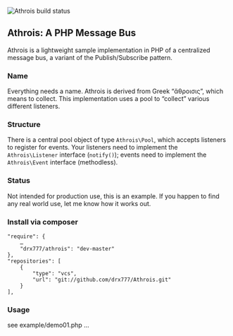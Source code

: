 ![Athrois build status](https://travis-ci.org/drx777/Athrois.svg?branch=master "Athrois build status")

## Athrois: A PHP Message Bus

Athrois is a lightweight sample implementation in PHP of a centralized message bus, a variant of the Publish/Subscribe pattern.

### Name

Everything needs a name. Athrois is derived from Greek “ἄθροισις”, which means to collect. This implementation uses a pool to “collect” various different listeners.

### Structure

There is a central pool object of type ```Athrois\Pool```, which accepts listeners to register for events. Your listeners need to implement the ```Athrois\Listener``` interface (```notify()```); events need to implement the ```Athrois\Event``` interface (methodless).

### Status

Not intended for production use, this is an example. If you happen to find any real world use, let me know how it works out.

### Install via composer
	"require": {
	    …
        "drx777/athrois": "dev-master"
    },
    "repositories": [
	    {
			"type": "vcs",
			"url": "git://github.com/drx777/Athrois.git"
	    }
    ],

### Usage

see example/demo01.php …

